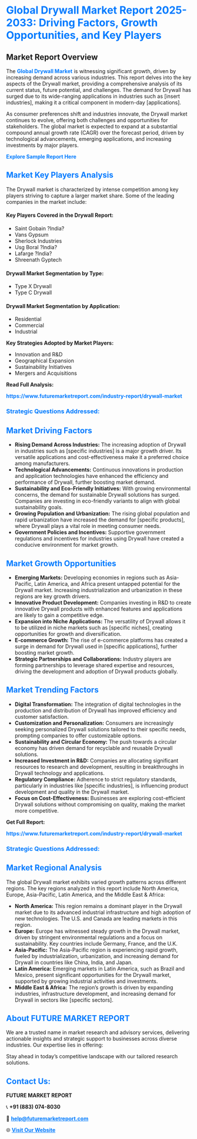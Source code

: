 <h1 style="color: #007BFF;">Global Drywall Market Report 2025-2033: Driving Factors, Growth Opportunities, and Key Players</h1>

<section id="overview">
<h2>Market Report Overview</h2>
<p>The <a href="https://www.futuremarketreport.com/industry-report/drywall-market" style="color: #007BFF; text-decoration: none;"><strong>Global Drywall Market</strong></a> is witnessing significant growth, driven by increasing demand across various industries. This report delves into the key aspects of the Drywall market, providing a comprehensive analysis of its current status, future potential, and challenges. The demand for Drywall has surged due to its wide-ranging applications in industries such as [insert industries], making it a critical component in modern-day [applications].</p>
<p>As consumer preferences shift and industries innovate, the Drywall market continues to evolve, offering both challenges and opportunities for stakeholders. The global market is expected to expand at a substantial compound annual growth rate (CAGR) over the forecast period, driven by technological advancements, emerging applications, and increasing investments by major players.</p>
</section>

<section id="overview">
<p><a href="https://www.futuremarketreport.com/request-sample/reportId=30658" style="color: #007BFF; text-decoration: none;"><strong>Explore Sample Report Here</strong></a></p>
</section>

<section id="key-players">
<h2 style="color: #007BFF;">Market Key Players Analysis</h2>
<p>The Drywall market is characterized by intense competition among key players striving to capture a larger market share. Some of the leading companies in the market include:</p>
<h4>Key Players Covered in the Drywall Report:</h4>
<ul><li>Saint Gobain ?India?</li><li>Vans Gypsum</li><li>Sherlock Industries</li><li>Usg Boral ?India?</li><li>Lafarge ?India?</li><li>Shreenath Gyptech</li></ul>
<h4>Drywall Market Segmentation by Type:</h4>
<ul><li>Type X Drywall</li><li>Type C Drywall</li></ul>

<h4>Drywall Market Segmentation by Application:</h4>
<ul><li>Residential</li><li>Commercial</li><li>Industrial</li></ul>
<p><strong>Key Strategies Adopted by Market Players:</strong></p>
<ul>
<li>Innovation and R&D</li>
<li>Geographical Expansion</li>
<li>Sustainability Initiatives</li>
<li>Mergers and Acquisitions</li>
</ul>
</section>

<section>
<p><strong>Read Full Analysis: </strong></p><a href="https://www.futuremarketreport.com/industry-report/drywall-market" style="color: #007BFF; text-decoration: none;"><strong>https://www.futuremarketreport.com/industry-report/drywall-market</strong></a>
<h3 style="color: #007BFF;">Strategic Questions Addressed:</h3>
</section>

<section id="driving-factors">
<h2 style="color: #007BFF;">Market Driving Factors</h2>
<ul>
<li><strong>Rising Demand Across Industries:</strong> The increasing adoption of Drywall in industries such as [specific industries] is a major growth driver. Its versatile applications and cost-effectiveness make it a preferred choice among manufacturers.</li>
<li><strong>Technological Advancements:</strong> Continuous innovations in production and application technologies have enhanced the efficiency and performance of Drywall, further boosting market demand.</li>
<li><strong>Sustainability and Eco-Friendly Initiatives:</strong> With growing environmental concerns, the demand for sustainable Drywall solutions has surged. Companies are investing in eco-friendly variants to align with global sustainability goals.</li>
<li><strong>Growing Population and Urbanization:</strong> The rising global population and rapid urbanization have increased the demand for [specific products], where Drywall plays a vital role in meeting consumer needs.</li>
<li><strong>Government Policies and Incentives:</strong> Supportive government regulations and incentives for industries using Drywall have created a conducive environment for market growth.</li>
</ul>
</section>

<section id="growth-opportunities">
<h2 style="color: #007BFF;">Market Growth Opportunities</h2>
<ul>
<li><strong>Emerging Markets:</strong> Developing economies in regions such as Asia-Pacific, Latin America, and Africa present untapped potential for the Drywall market. Increasing industrialization and urbanization in these regions are key growth drivers.</li>
<li><strong>Innovative Product Development:</strong> Companies investing in R&D to create innovative Drywall products with enhanced features and applications are likely to gain a competitive edge.</li>
<li><strong>Expansion into Niche Applications:</strong> The versatility of Drywall allows it to be utilized in niche markets such as [specific niches], creating opportunities for growth and diversification.</li>
<li><strong>E-commerce Growth:</strong> The rise of e-commerce platforms has created a surge in demand for Drywall used in [specific applications], further boosting market growth.</li>
<li><strong>Strategic Partnerships and Collaborations:</strong> Industry players are forming partnerships to leverage shared expertise and resources, driving the development and adoption of Drywall products globally.</li>
</ul>
</section>

<section id="trending-factors">
<h2 style="color: #007BFF;">Market Trending Factors</h2>
<ul>
<li><strong>Digital Transformation:</strong> The integration of digital technologies in the production and distribution of Drywall has improved efficiency and customer satisfaction.</li>
<li><strong>Customization and Personalization:</strong> Consumers are increasingly seeking personalized Drywall solutions tailored to their specific needs, prompting companies to offer customizable options.</li>
<li><strong>Sustainability and Circular Economy:</strong> The push towards a circular economy has driven demand for recyclable and reusable Drywall solutions.</li>
<li><strong>Increased Investment in R&D:</strong> Companies are allocating significant resources to research and development, resulting in breakthroughs in Drywall technology and applications.</li>
<li><strong>Regulatory Compliance:</strong> Adherence to strict regulatory standards, particularly in industries like [specific industries], is influencing product development and quality in the Drywall market.</li>
<li><strong>Focus on Cost-Effectiveness:</strong> Businesses are exploring cost-efficient Drywall solutions without compromising on quality, making the market more competitive.</li>
</ul>
</section>

<section>
<p><strong>Get Full Report: </strong></p><a href="https://www.futuremarketreport.com/industry-report/drywall-market" style="color: #007BFF; text-decoration: none;"><strong>https://www.futuremarketreport.com/industry-report/drywall-market</strong></a>
<h3 style="color: #007BFF;">Strategic Questions Addressed:</h3>
</section>


<section id="regional-analysis">
<h2 style="color: #007BFF;">Market Regional Analysis</h2>
<p>The global Drywall market exhibits varied growth patterns across different regions. The key regions analyzed in this report include North America, Europe, Asia-Pacific, Latin America, and the Middle East & Africa:</p>
<ul>
<li><strong>North America:</strong> This region remains a dominant player in the Drywall market due to its advanced industrial infrastructure and high adoption of new technologies. The U.S. and Canada are leading markets in this region.</li>
<li><strong>Europe:</strong> Europe has witnessed steady growth in the Drywall market, driven by stringent environmental regulations and a focus on sustainability. Key countries include Germany, France, and the U.K.</li>
<li><strong>Asia-Pacific:</strong> The Asia-Pacific region is experiencing rapid growth, fueled by industrialization, urbanization, and increasing demand for Drywall in countries like China, India, and Japan.</li>
<li><strong>Latin America:</strong> Emerging markets in Latin America, such as Brazil and Mexico, present significant opportunities for the Drywall market, supported by growing industrial activities and investments.</li>
<li><strong>Middle East & Africa:</strong> The region’s growth is driven by expanding industries, infrastructure development, and increasing demand for Drywall in sectors like [specific sectors].</li>
</ul>
</section>

<footer>
<h2 style="color: #007BFF;">About FUTURE MARKET REPORT</h2>
<p>We are a trusted name in market research and advisory services, delivering actionable insights and strategic support to businesses across diverse industries. Our expertise lies in offering:</p>

<p>Stay ahead in today’s competitive landscape with our tailored research solutions.</p>

<h2 style="color: #007BFF;">Contact Us:</h2>
<p><strong>FUTURE MARKET REPORT</strong></p>
<p>📞 <strong>+91 (883) 074-8030</strong></p>
<p>📧 <strong><a href="mailto:help@futuremarketreport.com" style="color: #007BFF;">help@futuremarketreport.com</a></strong></p>
<p>🌐 <strong><a href="https://www.futuremarketreport.com/" style="color: #007BFF;">Visit Our Website</a></strong></p>
</footer>